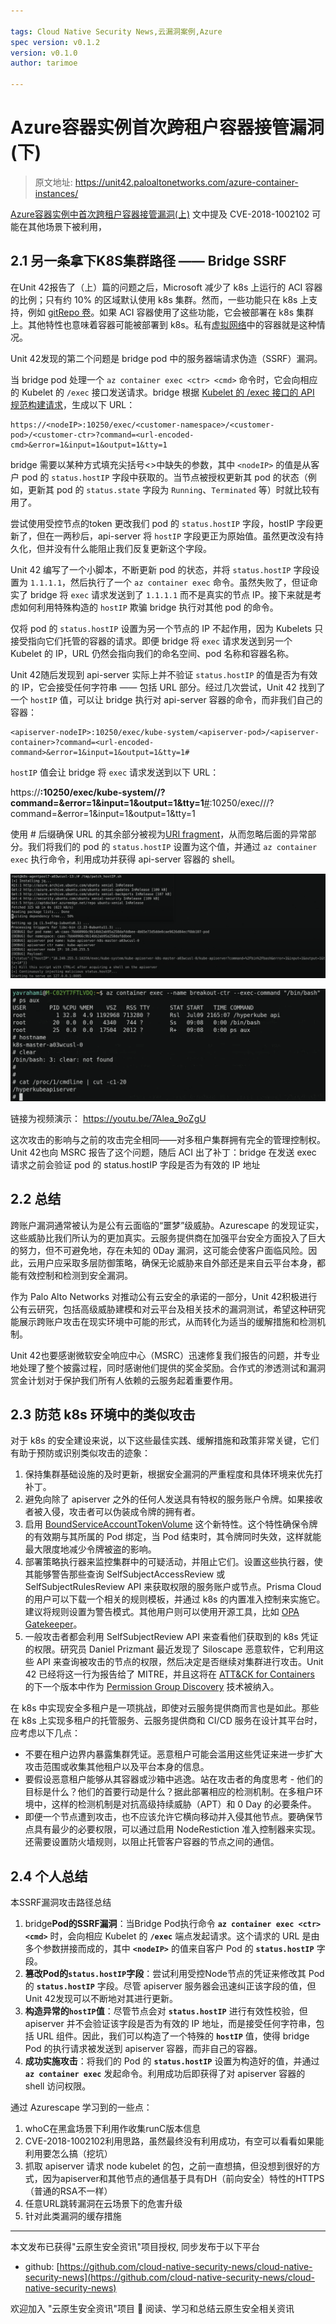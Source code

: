 ```yaml
---

tags: Cloud Native Security News,云漏洞案例,Azure
spec version: v0.1.2
version: v0.1.0
author: tarimoe

---
```


# Azure容器实例首次跨租户容器接管漏洞(下)

> 原文地址: https://unit42.paloaltonetworks.com/azure-container-instances/

[Azure容器实例中首次跨租户容器接管漏洞(上)](./2023-12-12_Azure容器实例首次跨租户容器接管漏洞(上).md) 文中提及 CVE-2018-1002102 可能在其他场景下被利用，

## 2.1 另一条拿下K8S集群路径 —— Bridge SSRF

在Unit 42报告了（上）篇的问题之后，Microsoft 减少了 k8s 上运行的 ACI 容器的比例；只有约 10% 的区域默认使用 k8s 集群。然而，一些功能只在 k8s 上支持，例如 [gitRepo 卷](https://docs.microsoft.com/en-us/azure/container-instances/container-instances-volume-gitrepo)。如果 ACI 容器使用了这些功能，它会被部署在 k8s 集群上。其他特性也意味着容器可能被部署到 k8s。私有[虚拟网络](https://docs.microsoft.com/en-us/azure/container-instances/container-instances-vnet)中的容器就是这种情况。

Unit 42发现的第二个问题是 bridge pod 中的服务器端请求伪造（SSRF）漏洞。

当 bridge pod 处理一个 `az container exec <ctr> <cmd>` 命令时，它会向相应的 Kubelet 的 `/exec` 接口发送请求。bridge 根据 [Kubelet 的 /exec 接口的 API 规范构建请求](https://github.com/kubernetes/kubernetes/blob/8088b3e67d3f917a94b4ac530579c22cd7688fe6/pkg/kubelet/server/server.go#L421)，生成以下 URL：

```
https://<nodeIP>:10250/exec/<customer-namespace>/<customer-pod>/<customer-ctr>?command=<url-encoded-cmd>&error=1&input=1&output=1&tty=1
```

bridge 需要以某种方式填充尖括号<>中缺失的参数，其中 `<nodeIP>` 的值是从客户 pod 的 `status.hostIP` 字段中获取的。当节点被授权更新其 pod 的状态（例如，更新其 pod 的 `status.state` 字段为 `Running`、`Terminated` 等）时就比较有用了。

尝试使用受控节点的token 更改我们 pod 的 `status.hostIP` 字段，hostIP 字段更新了，但在一两秒后，api-server 将 `hostIP` 字段更正为原始值。虽然更改没有持久化，但并没有什么能阻止我们反复更新这个字段。

Unit 42 编写了一个小脚本，不断更新 pod 的状态，并将 `status.hostIP` 字段设置为 `1.1.1.1`，然后执行了一个 `az container exec` 命令。虽然失败了，但证命实了 bridge 将 `exec` 请求发送到了 `1.1.1.1` 而不是真实的节点 IP。接下来就是考虑如何利用特殊构造的 `hostIP` 欺骗 bridge 执行对其他 pod 的命令。

仅将 pod 的 `status.hostIP` 设置为另一个节点的 IP 不起作用，因为 Kubelets 只接受指向它们托管的容器的请求。即便 bridge 将 `exec` 请求发送到另一个 Kubelet 的 IP，URL 仍然会指向我们的命名空间、pod 名称和容器名称。

Unit 42随后发现到 api-server 实际上并不验证 `status.hostIP` 的值是否为有效的 IP，它会接受任何字符串 —— 包括 URL 部分。经过几次尝试，Unit 42 找到了一个 `hostIP` 值，可以让 bridge 执行对 api-server 容器的命令，而非我们自己的容器：

```
<apiserver-nodeIP>:10250/exec/kube-system/<apiserver-pod>/<apiserver-container>?command=<url-encoded-command>&error=1&input=1&output=1&tty=1#
```

`hostIP` 值会让 bridge 将 `exec` 请求发送到以下 URL：

https://**<apiserver-nodeIP>:10250/exec/kube-system/<apiserver-pod-name>/<apiserver-ctr>?command=<url-encoded-command>&error=1&input=1&output=1&tty=1**<u>#</u>:10250/exec/<customer-namespace>/<customer-pod-name>/<customer-ctr-name>?command=<command>&error=1&input=1&output=1&tty=1

使用 # 后缀确保 URL 的其余部分被视为[URI fragment](https://en.wikipedia.org/wiki/URI_fragment)，从而忽略后面的异常部分。我们将我们的 pod 的 `status.hostIP` 设置为这个值，并通过 `az container exec` 执行命令，利用成功并获得 api-server 容器的 shell。

![patch_hostIP](./image/2023-12-14_Azure容器实例中首次跨租户容器接管漏洞(下)/Figure16.png)

![get_apiserver_shell](./image/2023-12-14_Azure容器实例中首次跨租户容器接管漏洞(下)/Figure17.png)

链接为视频演示：
https://youtu.be/7Alea_9oZgU

这次攻击的影响与之前的攻击完全相同——对多租户集群拥有完全的管理控制权。Unit 42也向 MSRC 报告了这个问题，随后 ACI 出了补丁：bridge 在发送 exec 请求之前会验证 pod 的 status.hostIP 字段是否为有效的 IP 地址

## 2.2 总结
跨账户漏洞通常被认为是公有云面临的“噩梦”级威胁。Azurescape 的发现证实，这些威胁比我们所认为的更加真实。云服务提供商在加强平台安全方面投入了巨大的努力，但不可避免地，存在未知的 0Day 漏洞，这可能会使客户面临风险。因此，云用户应采取多层防御策略，确保无论威胁来自外部还是来自云平台本身，都能有效控制和检测到安全漏洞。

作为 Palo Alto Networks 对推动公有云安全的承诺的一部分，Unit 42积极进行公有云研究，包括高级威胁建模和对云平台及相关技术的漏洞测试，希望这种研究能展示跨账户攻击在现实环境中可能的形式，从而转化为适当的缓解措施和检测机制。

Unit 42也要感谢微软安全响应中心（MSRC）迅速修复我们报告的问题，并专业地处理了整个披露过程，同时感谢他们提供的奖金奖励。合作式的渗透测试和漏洞赏金计划对于保护我们所有人依赖的云服务起着重要作用。

## 2.3 防范 k8s 环境中的类似攻击
对于 k8s 的安全建设来说，以下这些最佳实践、缓解措施和政策非常关键，它们有助于预防或识别类似攻击的迹象：

1. 保持集群基础设施的及时更新，根据安全漏洞的严重程度和具体环境来优先打补丁。
2. 避免向除了 apiserver 之外的任何人发送具有特权的服务账户令牌。如果接收者被入侵，攻击者可以伪装成令牌的拥有者。
3. 启用 [BoundServiceAccountTokenVolume](https://kubernetes.io/docs/reference/access-authn-authz/service-accounts-admin/#bound-service-account-token-volume) 这个新特性。这个特性确保令牌的有效期与其所属的 Pod 绑定，当 Pod 结束时，其令牌同时失效，这样就能最大限度地减少令牌被盗的影响。
4. 部署策略执行器来监控集群中的可疑活动，并阻止它们。设置这些执行器，使其能够警告那些查询 SelfSubjectAccessReview 或 SelfSubjectRulesReview API 来获取权限的服务账户或节点。Prisma Cloud 的用户可以下载一个相关的规则模板，并通过 k8s 的内置准入控制来实施它。建议将规则设置为警告模式。其他用户则可以使用开源工具，比如 [OPA Gatekeeper](https://github.com/open-policy-agent/gatekeeper)。
5. 一般攻击者都会利用 SelfSubjectReview API 来查看他们获取到的 k8s 凭证的权限。研究员 Daniel Prizmant 最近发现了 Siloscape 恶意软件，它利用这些 API 来查询被攻击的节点的权限，然后决定是否继续对集群进行攻击。Unit 42 已经将这一行为报告给了 MITRE，并且这将在 [ATT&CK for Containers](https://attack.mitre.org/matrices/enterprise/containers/) 的下一个版本中作为 [Permission Group Discovery](https://attack.mitre.org/techniques/T1069) 技术被纳入。

在 k8s 中实现安全多租户是一项挑战，即使对云服务提供商而言也是如此。那些在 k8s 上实现多租户的托管服务、云服务提供商和 CI/CD 服务在设计其平台时，应考虑以下几点：

- 不要在租户边界内暴露集群凭证。恶意租户可能会滥用这些凭证来进一步扩大攻击范围或收集其他租户以及平台本身的信息。
- 要假设恶意租户能够从其容器或沙箱中逃逸。站在攻击者的角度思考 - 他们的目标是什么？他们的首要行动是什么？据此部署相应的检测机制。在多租户环境中，这样的检测机制是对抗高级持续威胁（APT）和 0 Day 的必要条件。
- 即便一个节点遭到攻击，也不应该允许它横向移动并入侵其他节点。要确保节点具有最少的必要权限，可以通过启用 NodeRestiction 准入控制器来实现。还需要设置防火墙规则，以阻止托管客户容器的节点之间的通信。

## 2.4 个人总结
本SSRF漏洞攻击路径总结
1. bridge**Pod的SSRF漏洞**：当Bridge Pod执行命令 **`az container exec <ctr> <cmd>`** 时，会向相应 Kubelet 的 **`/exec`** 端点发起请求。这个请求的 URL 是由多个参数拼接而成的，其中 **`<nodeIP>`** 的值来自客户 Pod 的 **`status.hostIP`** 字段。
2. **篡改Pod的`status.hostIP`字段**：尝试利用受控Node节点的凭证来修改其 Pod 的 **`status.hostIP`** 字段。尽管 apiserver 服务器会迅速纠正该字段的值，但Unit 42发现可以不断地对其进行更新。
3. **构造异常的`hostIP`值**：尽管节点会对 **`status.hostIP`** 进行有效性校验，但 apiserver 并不会验证该字段是否为有效的 IP 地址，而是接受任何字符串，包括 URL 组件。因此，我们可以构造了一个特殊的 **`hostIP`** 值，使得 bridge Pod 的执行请求被发送到 apiserver 容器，而非自己的容器。
4. **成功实施攻击**：将我们的 Pod 的 **`status.hostIP`** 设置为构造好的值，并通过 **`az container exec`** 发起命令。利用成功后即获得了对 apiserver 容器的 shell 访问权限。

通过 Azurescape 学习到的一些点：
1. whoC在黑盒场景下利用作收集runC版本信息
2. CVE-2018-1002102利用思路，虽然最终没有利用成功，有空可以看看如果能利用要怎么搞（挖坑）
3. 抓取 apiserver 请求 node kubelet 的包，之前一直想搞，但没想到很好的方式，因为apiserver和其他节点的通信基于具有DH（前向安全）特性的HTTPS（普通的RSA不一样）
4. 任意URL跳转漏洞在云场景下的危害升级
5. 针对此类漏洞的缓存措施


----

本文发布已获得"云原生安全资讯"项目授权, 同步发布于以下平台

* github: [https://github.com/cloud-native-security-news/cloud-native-security-news](https://github.com/cloud-native-security-news/cloud-native-security-news)

欢迎加入 "云原生安全资讯"项目 👏 阅读、学习和总结云原生安全相关资讯
